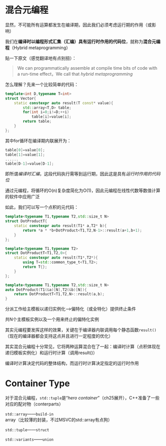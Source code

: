 # 混合元编程

显然，不可能所有运算都发生在编译期，因此我们必须考虑运行期的作用（或影响）

我们在**编译时以编程形式汇集（汇编）具有运行时作用的代码位**，就称为**混合元编程**（Hybrid metaprogramming）

贴一下原文（感觉翻译地有点别扭）：

> We can programmatically assemble at compile time bits of code with a run-time effect，We call that *hybrid metaprogramming*

怎么理解？先来一个比较简单的代码：

```cpp
template<int D,typename T=int>
struct Vector{
    static constexpr auto result(T const* value){
        std::array<T,D> table;
        for(int i=0;i!=D;++i)
            table[i]=value[i];
        return table;
    }
};
```

其中for循环在编译期内联展开为：

```cpp
table[0]=value[0];
table[1]=value[1];
......
table[D-1]=value[D-1];
```

即所谓*编译时汇编*，这段代码执行需等到运行期，因此这是具有*运行时作用的代码位*

通过元编程，将循环的O(n)复杂度简化为O(1)，因此元编程在线性代数等数值计算的软件中应用广泛

如此，我们可以写一个点积的元代码：

```cpp
template<typename T1,typename T2,std::size_t N>
struct DotProductT{
    static constexpr auto result(T1* a,T2* b){
        return *a * *b+DotProduct<T1,T2,N-1>::result(a+1,b+1);
    }
};

template<typename T1,typename T2>
struct DotProductT<T1,T2,0>{
    static constexpr auto result(T1*,T2*){
		using T=std::common_type_t<T1,T2>;
        return T{};
    }
};

template<typename T1,typename T2,std::size_t N>
auto DotProduct(T1(&a)[N],T2(&b)[N]){
    return DotProductT<T1,T2,N>::result(a,b);
}
```

分派工作给主模板以递归实例化—>偏特化（或全特化）提供终止条件

共N个主模板实例以及一个用来终止的偏特化实例

其实元编程要发挥这样的效果，关键在于编译器内联调用每个静态函数`result()`（现在的编译器都会支持这点并且进行一定程度的优化）

其实混合元编程十分常见，它将两种运算混合在了一起：编译时计算（点积体现在递归模板实例化）和运行时计算（调用result()）

编译时计算决定代码的整体结构，而运行时计算决定指定的运行时作用

# Container Type

对于混合元编程，`std::tuple`是“*hero container*”（ch25展开），C++准备了一些对应的配对物（conterparts）

`std::array`——`build-in` array（比较薄的封装，不过MSVC的std::array有点狗）

`std::tuple`——`struct`

`std::variants`——`union`